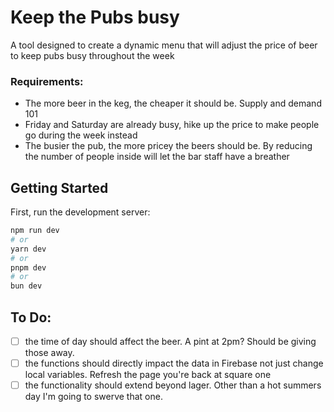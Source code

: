 # Keep the Pubs busy
A tool designed to create a dynamic menu that will adjust the price of beer to keep pubs busy throughout the week
<br />
### Requirements:
- The more beer in the keg, the cheaper it should be. Supply and demand 101
- Friday and Saturday are already busy, hike up the price to make people go during the week instead
- The busier the pub, the more pricey the beers should be. By reducing the number of people inside will let the bar staff have a breather


## Getting Started

First, run the development server:

```bash
npm run dev
# or
yarn dev
# or
pnpm dev
# or
bun dev
```

## To Do:
- [ ] the time of day should affect the beer. A pint at 2pm? Should be giving those away.
- [ ] the functions should directly impact the data in Firebase not just change local variables. Refresh the page you're back at square one
- [ ] the functionality should extend beyond lager. Other than a hot summers day I'm going to swerve that one.